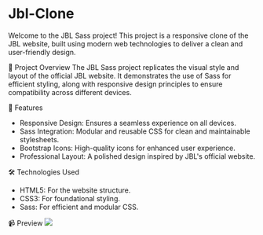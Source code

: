 # Jbl-Clone
Welcome to the JBL Sass project! This project is a responsive clone of the JBL website, built using modern web technologies to deliver a clean and user-friendly design.

🎨 Project Overview
The JBL Sass project replicates the visual style and layout of the official JBL website. It demonstrates the use of Sass for efficient styling, along with responsive design principles to ensure compatibility across different devices.

🚀 Features
- Responsive Design: Ensures a seamless experience on all devices.
- Sass Integration: Modular and reusable CSS for clean and maintainable stylesheets.
- Bootstrap Icons: High-quality icons for enhanced user experience.
- Professional Layout: A polished design inspired by JBL's official website.

🛠️ Technologies Used
- HTML5: For the website structure.
- CSS3: For foundational styling.
- Sass: For efficient and modular CSS.
  
📹  Preview
![](jbl-clone-gif.gif)
